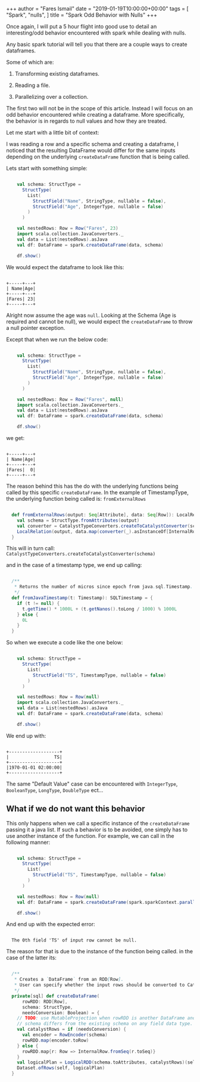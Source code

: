 +++
author = "Fares Ismail"
date = "2019-01-19T10:00:00+00:00"
tags = [
    "Spark",
    "nulls",
]
title = "Spark Odd Behavior with Nulls"
+++

Once again, I will put a 5 hour flight into good use to detail an interesting/odd behavior encountered with spark while dealing with nulls.

Any basic spark tutorial will tell you that there are a couple ways to create dataframes.

Some of which are:

1. Transforming existing dataframes.

2. Reading a file.

3. Parallelizing over a collection.

The first two will not be in the scope of this article. Instead I will focus on an odd behavior encountered while creating a dataframe. More specifically, the behavior is in regards to null values and how they are treated.

Let me start with a little bit of context:

I was reading a row and a specific schema and creating a dataframe, I noticed that the resulting DataFrame would differ for the same inputs depending on the underlying ``createDataFrame`` function that is being called.

Lets start with something simple:

```scala

    val schema: StructType =
      StructType(
        List(
          StructField("Name", StringType, nullable = false),
          StructField("Age", IntegerType, nullable = false)
        )
      )

    val nestedRows: Row = Row("Fares", 23)
    import scala.collection.JavaConverters._
    val data = List(nestedRows).asJava
    val df: DataFrame = spark.createDataFrame(data, schema)

    df.show()

```

We would expect the dataframe to look like this:

``` text

+-----+---+
| Name|Age|
+-----+---+
|Fares| 23|
+-----+---+

```

Alright now assume the age was ``null``. Looking at the Schema (Age is required and cannot be null), we would expect the ``createDataFrame`` to throw a null pointer exception.

Except that when we run the below code:

```scala

    val schema: StructType =
      StructType(
        List(
          StructField("Name", StringType, nullable = false),
          StructField("Age", IntegerType, nullable = false)
        )
      )

    val nestedRows: Row = Row("Fares", null)
    import scala.collection.JavaConverters._
    val data = List(nestedRows).asJava
    val df: DataFrame = spark.createDataFrame(data, schema)

    df.show()

```

we get:

```text

+-----+---+
| Name|Age|
+-----+---+
|Fares|  0|
+-----+---+

```

The reason behind this has the do with the underlying functions being called by this specific ``createDataFrame``. In the example of TimestampType, the underlying function being called is: ``fromExternalRows``

```scala

  def fromExternalRows(output: Seq[Attribute], data: Seq[Row]): LocalRelation = {
    val schema = StructType.fromAttributes(output)
    val converter = CatalystTypeConverters.createToCatalystConverter(schema)
    LocalRelation(output, data.map(converter(_).asInstanceOf[InternalRow]))
  }

```

This will in turn call: ``CatalystTypeConverters.createToCatalystConverter(schema)``

and in the case of a timestamp type, we end up calling:

```scala

  /**
   * Returns the number of micros since epoch from java.sql.Timestamp.
   */
  def fromJavaTimestamp(t: Timestamp): SQLTimestamp = {
    if (t != null) {
      t.getTime() * 1000L + (t.getNanos().toLong / 1000) % 1000L
    } else {
      0L
    }
  }

```

So when we execute a code like the one below:

```scala

    val schema: StructType =
      StructType(
        List(
          StructField("TS", TimestampType, nullable = false)
        )
      )

    val nestedRows: Row = Row(null)
    import scala.collection.JavaConverters._
    val data = List(nestedRows).asJava
    val df: DataFrame = spark.createDataFrame(data, schema)

    df.show()

```

We end up with:

```text

+-------------------+
|                 TS|
+-------------------+
|1970-01-01 02:00:00|
+-------------------+

```

The same "Default Value" case can be encountered with ``IntegerType``, ``BooleanType``, ``LongType``, ``DoubleType`` ect...

## What if we do not want this behavior

This only happens when we call a specific instance of the ``createDataFrame`` passing it a java list. If such a behavior is to be avoided, one simply has to use another instance of the function. For example, we can call in the following manner:

```scala

    val schema: StructType =
      StructType(
        List(
          StructField("TS", TimestampType, nullable = false)
        )
      )

    val nestedRows: Row = Row(null)
    val df: DataFrame = spark.createDataFrame(spark.sparkContext.parallelize(List(nestedRows)), schema)

    df.show()

```

And end up with the expected error:

```text

  The 0th field 'TS' of input row cannot be null.

```

The reason for that is due to the instance of the function being called. in the case of the latter its:

```scala

  /**
   * Creates a `DataFrame` from an RDD[Row].
   * User can specify whether the input rows should be converted to Catalyst rows.
   */
  private[sql] def createDataFrame(
      rowRDD: RDD[Row],
      schema: StructType,
      needsConversion: Boolean) = {
    // TODO: use MutableProjection when rowRDD is another DataFrame and the applied
    // schema differs from the existing schema on any field data type.
    val catalystRows = if (needsConversion) {
      val encoder = RowEncoder(schema)
      rowRDD.map(encoder.toRow)
    } else {
      rowRDD.map{r: Row => InternalRow.fromSeq(r.toSeq)}
    }
    val logicalPlan = LogicalRDD(schema.toAttributes, catalystRows)(self)
    Dataset.ofRows(self, logicalPlan)
  }

```
